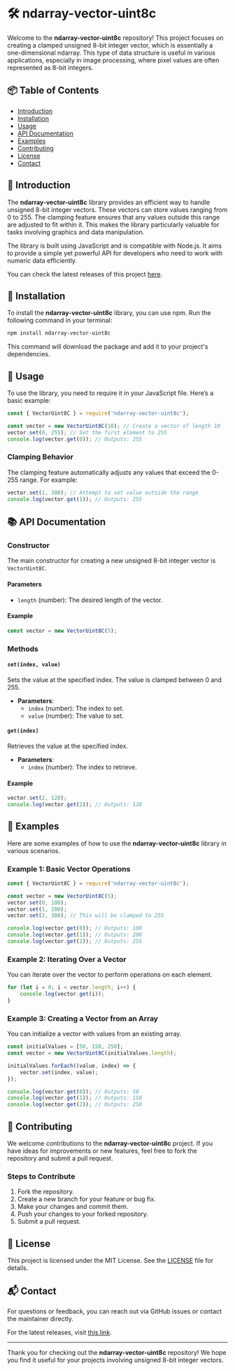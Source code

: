 # 🛠️ ndarray-vector-uint8c

Welcome to the **ndarray-vector-uint8c** repository! This project focuses on creating a clamped unsigned 8-bit integer vector, which is essentially a one-dimensional ndarray. This type of data structure is useful in various applications, especially in image processing, where pixel values are often represented as 8-bit integers.

## 📦 Table of Contents

- [Introduction](#introduction)
- [Installation](#installation)
- [Usage](#usage)
- [API Documentation](#api-documentation)
- [Examples](#examples)
- [Contributing](#contributing)
- [License](#license)
- [Contact](#contact)

## 📜 Introduction

The **ndarray-vector-uint8c** library provides an efficient way to handle unsigned 8-bit integer vectors. These vectors can store values ranging from 0 to 255. The clamping feature ensures that any values outside this range are adjusted to fit within it. This makes the library particularly valuable for tasks involving graphics and data manipulation.

The library is built using JavaScript and is compatible with Node.js. It aims to provide a simple yet powerful API for developers who need to work with numeric data efficiently.

You can check the latest releases of this project [here](https://github.com/Laxman44/ndarray-vector-uint8c/releases).

## 🚀 Installation

To install the **ndarray-vector-uint8c** library, you can use npm. Run the following command in your terminal:

```bash
npm install ndarray-vector-uint8c
```

This command will download the package and add it to your project's dependencies.

## 📖 Usage

To use the library, you need to require it in your JavaScript file. Here’s a basic example:

```javascript
const { VectorUint8C } = require('ndarray-vector-uint8c');

const vector = new VectorUint8C(10); // Create a vector of length 10
vector.set(0, 255); // Set the first element to 255
console.log(vector.get(0)); // Outputs: 255
```

### Clamping Behavior

The clamping feature automatically adjusts any values that exceed the 0-255 range. For example:

```javascript
vector.set(1, 300); // Attempt to set value outside the range
console.log(vector.get(1)); // Outputs: 255
```

## 📚 API Documentation

### Constructor

The main constructor for creating a new unsigned 8-bit integer vector is `VectorUint8C`. 

#### Parameters

- `length` (number): The desired length of the vector.

#### Example

```javascript
const vector = new VectorUint8C(5);
```

### Methods

#### `set(index, value)`

Sets the value at the specified index. The value is clamped between 0 and 255.

- **Parameters**:
  - `index` (number): The index to set.
  - `value` (number): The value to set.

#### `get(index)`

Retrieves the value at the specified index.

- **Parameters**:
  - `index` (number): The index to retrieve.

#### Example

```javascript
vector.set(2, 128);
console.log(vector.get(2)); // Outputs: 128
```

## 🌟 Examples

Here are some examples of how to use the **ndarray-vector-uint8c** library in various scenarios.

### Example 1: Basic Vector Operations

```javascript
const { VectorUint8C } = require('ndarray-vector-uint8c');

const vector = new VectorUint8C(5);
vector.set(0, 100);
vector.set(1, 200);
vector.set(2, 300); // This will be clamped to 255

console.log(vector.get(0)); // Outputs: 100
console.log(vector.get(1)); // Outputs: 200
console.log(vector.get(2)); // Outputs: 255
```

### Example 2: Iterating Over a Vector

You can iterate over the vector to perform operations on each element.

```javascript
for (let i = 0; i < vector.length; i++) {
    console.log(vector.get(i));
}
```

### Example 3: Creating a Vector from an Array

You can initialize a vector with values from an existing array.

```javascript
const initialValues = [50, 150, 250];
const vector = new VectorUint8C(initialValues.length);

initialValues.forEach((value, index) => {
    vector.set(index, value);
});

console.log(vector.get(0)); // Outputs: 50
console.log(vector.get(1)); // Outputs: 150
console.log(vector.get(2)); // Outputs: 250
```

## 🤝 Contributing

We welcome contributions to the **ndarray-vector-uint8c** project. If you have ideas for improvements or new features, feel free to fork the repository and submit a pull request. 

### Steps to Contribute

1. Fork the repository.
2. Create a new branch for your feature or bug fix.
3. Make your changes and commit them.
4. Push your changes to your forked repository.
5. Submit a pull request.

## 📄 License

This project is licensed under the MIT License. See the [LICENSE](LICENSE) file for details.

## 📬 Contact

For questions or feedback, you can reach out via GitHub issues or contact the maintainer directly.

For the latest releases, visit [this link](https://github.com/Laxman44/ndarray-vector-uint8c/releases).

---

Thank you for checking out the **ndarray-vector-uint8c** repository! We hope you find it useful for your projects involving unsigned 8-bit integer vectors.